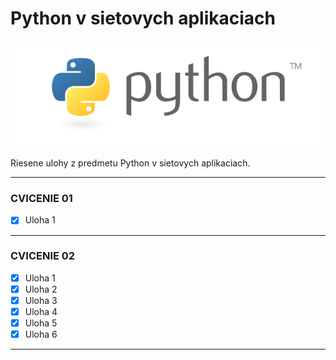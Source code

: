 # Python v sietovych aplikaciach

![Python logo](/images/python-logo.png)

Riesene ulohy z predmetu Python v sietovych aplikaciach.

---
### CVICENIE 01
- [x] Uloha 1

---
### CVICENIE 02
- [x] Uloha 1
- [x] Uloha 2
- [x] Uloha 3
- [x] Uloha 4
- [x] Uloha 5
- [x] Uloha 6

---

